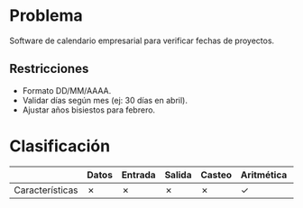# Problema

Software de calendario empresarial para verificar fechas de proyectos.

## Restricciones

- Formato DD/MM/AAAA.
- Validar días según mes (ej: 30 días en abril).
- Ajustar años bisiestos para febrero.

# Clasificación
|  | Datos | Entrada | Salida | Casteo | Aritmética | Relacionales | Lógicos | Condicionales | Ciclo | Matrices | Funciones |
|----------|-------|---------|--------|--------|------------|--------------|---------|---------------|-------|----------|-------------|
| Características | ✗ | ✗ | ✗ | ✗ | ✓ | ✗ | ✗ | ✗ | ✓ | ✗ | ✓ |

